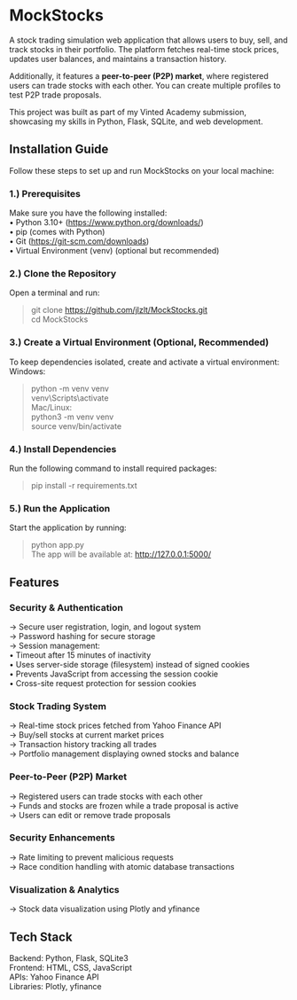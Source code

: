 # MockStocks

A stock trading simulation web application that allows users to buy, sell, and track stocks in their portfolio. The platform fetches real-time stock prices, updates user balances, and maintains a transaction history.

Additionally, it features a **peer-to-peer (P2P) market**, where registered users can trade stocks with each other. You can create multiple profiles to test P2P trade proposals.

This project was built as part of my Vinted Academy submission, showcasing my skills in Python, Flask, SQLite, and web development.


## Installation Guide

Follow these steps to set up and run MockStocks on your local machine:

### 1.) Prerequisites
Make sure you have the following installed:  
• Python 3.10+ (https://www.python.org/downloads/)  
• pip (comes with Python)  
• Git (https://git-scm.com/downloads)  
• Virtual Environment (venv) (optional but recommended)

### 2.) Clone the Repository
Open a terminal and run:
> git clone https://github.com/jlzlt/MockStocks.git  
> cd MockStocks

### 3.) Create a Virtual Environment (Optional, Recommended)
To keep dependencies isolated, create and activate a virtual environment:  
Windows:  
> python -m venv venv  
> venv\Scripts\activate  
Mac/Linux:  
> python3 -m venv venv  
> source venv/bin/activate  

### 4.) Install Dependencies
Run the following command to install required packages:  
> pip install -r requirements.txt  

### 5.) Run the Application
Start the application by running:
> python app.py  
The app will be available at: http://127.0.0.1:5000/


## Features

### Security & Authentication

→ Secure user registration, login, and logout system  
→ Password hashing for secure storage  
→ Session management:  
  • Timeout after 15 minutes of inactivity  
  • Uses server-side storage (filesystem) instead of signed cookies  
  • Prevents JavaScript from accessing the session cookie  
  • Cross-site request protection for session cookies  

### Stock Trading System

→ Real-time stock prices fetched from Yahoo Finance API  
→ Buy/sell stocks at current market prices  
→ Transaction history tracking all trades  
→ Portfolio management displaying owned stocks and balance  

### Peer-to-Peer (P2P) Market

→ Registered users can trade stocks with each other  
→ Funds and stocks are frozen while a trade proposal is active  
→ Users can edit or remove trade proposals  

### Security Enhancements

→ Rate limiting to prevent malicious requests  
→ Race condition handling with atomic database transactions  

### Visualization & Analytics

→ Stock data visualization using Plotly and yfinance  


## Tech Stack

Backend: Python, Flask, SQLite3  
Frontend: HTML, CSS, JavaScript  
APIs: Yahoo Finance API  
Libraries: Plotly, yfinance  
